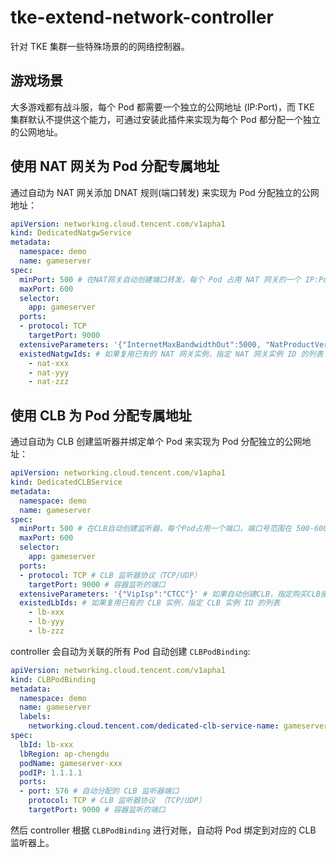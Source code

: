 # tke-extend-network-controller

针对 TKE 集群一些特殊场景的的网络控制器。

## 游戏场景

大多游戏都有战斗服，每个 Pod 都需要一个独立的公网地址 (IP:Port)，而 TKE 集群默认不提供这个能力，可通过安装此插件来实现为每个 Pod 都分配一个独立的公网地址。

## 使用 NAT 网关为 Pod 分配专属地址

通过自动为 NAT 网关添加 DNAT 规则(端口转发) 来实现为 Pod 分配独立的公网地址：

```yaml
apiVersion: networking.cloud.tencent.com/v1apha1
kind: DedicatedNatgwService
metadata:
  namespace: demo
  name: gameserver
spec:
  minPort: 500 # 在NAT网关自动创建端口转发，每个 Pod 占用 NAT 网关的一个 IP:Port，端口号范围在 500-600
  maxPort: 600
  selector:
    app: gameserver
  ports:
  - protocol: TCP
    targetPort: 9000
  extensiveParameters: '{"InternetMaxBandwidthOut":5000, "NatProductVersion":2}' # 如果自动创建NAT，指定购买NAT接口的参数: https://cloud.tencent.com/document/api/215/36721
  existedNatgwIds: # 如果复用已有的 NAT 网关实例，指定 NAT 网关实例 ID 的列表
    - nat-xxx
    - nat-yyy
    - nat-zzz
```

## 使用 CLB 为 Pod 分配专属地址

通过自动为 CLB 创建监听器并绑定单个 Pod 来实现为 Pod 分配独立的公网地址：

```yaml
apiVersion: networking.cloud.tencent.com/v1apha1
kind: DedicatedCLBService
metadata:
  namespace: demo
  name: gameserver
spec:
  minPort: 500 # 在CLB自动创建监听器，每个Pod占用一个端口，端口号范围在 500-600
  maxPort: 600
  selector:
    app: gameserver
  ports:
  - protocol: TCP # CLB 监听器协议（TCP/UDP）
    targetPort: 9000 # 容器监听的端口
  extensiveParameters: '{"VipIsp":"CTCC"}' # 如果自动创建CLB，指定购买CLB接口的参数: https://cloud.tencent.com/document/product/214/30692
  existedLbIds: # 如果复用已有的 CLB 实例，指定 CLB 实例 ID 的列表
    - lb-xxx
    - lb-yyy
    - lb-zzz
```

controller 会自动为关联的所有 Pod 自动创建 `CLBPodBinding`:

```yaml
apiVersion: networking.cloud.tencent.com/v1apha1
kind: CLBPodBinding
metadata:
  namespace: demo
  name: gameserver
  labels:
    networking.cloud.tencent.com/dedicated-clb-service-name: gameserver
spec:
  lbId: lb-xxx
  lbRegion: ap-chengdu
  podName: gameserver-xxx
  podIP: 1.1.1.1
  ports:
  - port: 576 # 自动分配的 CLB 监听器端口
    protocol: TCP # CLB 监听器协议 （TCP/UDP）
    targetPort: 9000 # 容器监听的端口
```

然后 controller 根据 `CLBPodBinding` 进行对账，自动将 Pod 绑定到对应的 CLB 监听器上。
